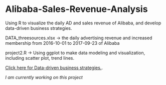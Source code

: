 # Alibaba-Sales-Revenue-Analysis
Using R to visualize the daily AD and sales revenue of Alibaba, and develop data-driven business strategies.

DATA_threesources.xlsx -> the daily advertising revenue and increased membership from 2016-10-01 to 2017-09-23 of Alibaba

project2.R -> Using ggplot to make data modeling and visualization, including scatter plot, trend lines.

<a href="https://docs.google.com/presentation/d/1bFcDINI6v78gQFOnm0ZFFoyp6xQYRHU-QV2PIMXlXpw/edit#slide=id.g4cffecbbe2_2_68">Click here for Data-driven business strategies.</a>. 

*I am currently working on this project*
